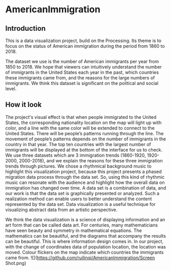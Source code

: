 # AmericanImmigration

## Introduction

This is a data visualization project, build on the Processing. Its theme is to focus on the status of American immigration during the period from 1860 to 2018.

The dataset we use is the number of American immigrants per year from 1850 to 2018. We hope that viewers can intuitively understand the number of immigrants in the United States each
year in the past, which countries these immigrants came from, and the reasons for the large numbers of immigrants. We think this dataset is significant on the political and social level.

## How it look

The project's visual effect is that when people immigrated to the United States, the corresponding nationality location on the map will light up with color, and a line with the same
color will be extended to connect to the United States. There will be people’s patterns running through the line. The movement of people’s patterns depends on the number of immigrants in
the country in that year. The top ten countries with the largest number of immigrants will be displayed at the bottom of the interface for us to check. We use three datasets which are 3 immigration trends (1860-1920, 1920-2000, 2000-2018), and we explain the reasons for these
three immigration trends through pictures. We chose a rhythmical background music to highlight this visualization project, because this project presents a phased migration data process
through the data set. So, using this kind of rhythmic music can resonate with the audience and highlight how the overall data on immigration has changed over time.
A data set is a combination of data, and our work is that the data set is graphically presented or analyzed. Such a realization method can enable users to better understand the content represented by the data set. Data visualization is a useful technique for visualizing abstract data
from an artistic perspective.


We think the data visualization is a science of displaying information and an art form that can be called data art. For centuries, many mathematicians have seen beauty and symmetry in mathematical equations. The mathematics can be beautiful, and the diagrams that accompany
the results can be beautiful. This is where information design comes in. In our project, with the change of coordinates data of population location, the location was moved. Colour flickers on
the map indicate which countries the immigrants came from.
![](https://github.com/ruilinqi/AmericanImmigration/Screen Shot.png)  

